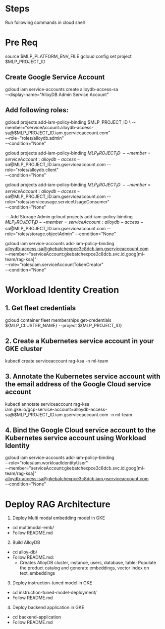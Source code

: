 # Steps
Run following commands in cloud shell

# Pre Req
source $MLP_PLATFORM_ENV_FILE
gcloud config set project $MLP_PROJECT_ID

## Create Google Service Account
gcloud iam service-accounts create alloydb-access-sa \
  --display-name="AlloyDB Admin Service Account"

## Add following roles:

gcloud projects add-iam-policy-binding $MLP_PROJECT_ID \
  --member="serviceAccount:alloydb-access-sa@$MLP_PROJECT_ID.iam.gserviceaccount.com" \
  --role="roles/alloydb.admin" \
  --condition="None"

gcloud projects add-iam-policy-binding $MLP_PROJECT_ID \
  --member=serviceAccount:alloydb-access-sa@$MLP_PROJECT_ID.iam.gserviceaccount.com --role="roles/alloydb.client" \
  --condition="None"

gcloud projects add-iam-policy-binding $MLP_PROJECT_ID \
  --member=serviceAccount:alloydb-access-sa@$MLP_PROJECT_ID.iam.gserviceaccount.com --role="roles/serviceusage.serviceUsageConsumer" \
  --condition="None"

-- Add Storage Admin
gcloud projects add-iam-policy-binding $MLP_PROJECT_ID --member=serviceAccount:alloydb-access-sa@$MLP_PROJECT_ID.iam.gserviceaccount.com --role="roles/storage.objectAdmin" --condition="None"

gcloud iam service-accounts add-iam-policy-binding \
    alloydb-access-sa@gkebatchexpce3c8dcb.iam.gserviceaccount.com \
    --member="serviceAccount:gkebatchexpce3c8dcb.svc.id.goog[ml-team/rag-ksa]" \
    --role="roles/iam.serviceAccountTokenCreator" \
    --condition="None"


# Workload Identity Creation
## 1. Get fleet credentials
gcloud container fleet memberships get-credentials ${MLP_CLUSTER_NAME} --project ${MLP_PROJECT_ID}

## 2. Create a Kubernetes service account in your GKE cluster
kubectl create serviceaccount rag-ksa -n ml-team

## 3. Annotate the Kubernetes service account with the email address of the Google Cloud service account
kubectl annotate serviceaccount rag-ksa \
  iam.gke.io/gcp-service-account=alloydb-access-sa@$MLP_PROJECT_ID.iam.gserviceaccount.com
  -n ml-team


## 4. Bind the Google Cloud service account to the Kubernetes service account using Workload Identity

gcloud iam service-accounts add-iam-policy-binding \
   --role="roles/iam.workloadIdentityUser" \
   --member="serviceAccount:gkebatchexpce3c8dcb.svc.id.goog[ml-team/rag-ksa]" \
   alloydb-access-sa@gkebatchexpce3c8dcb.iam.gserviceaccount.com \
   --condition="None"

# Deploy RAG Architecture
1. Deploy Multi modal embedding model in GKE
- cd multimodal-emb/
- Follow README.md

2. Build AlloyDB
- cd alloy-db/
- Follow README.md:
    - Creates AlloyDB cluster, instance, users, database, table; Populate the product catalog and generate embeddings, vector index on text_embeddings

3. Deploy instruction-tuned model in GKE
- cd instruction-tuned-model-deployment/
- Follow README.md 

4. Deploy backend application in GKE
- cd backend-application
- Follow README.md 

